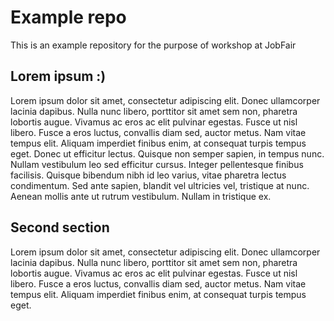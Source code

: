 # Example repo

This is an example repository for the purpose of workshop at JobFair

## Lorem ipsum :)

Lorem ipsum dolor sit amet, consectetur adipiscing elit. Donec ullamcorper lacinia dapibus. Nulla nunc libero, porttitor sit amet sem non, pharetra lobortis augue. Vivamus ac eros ac elit pulvinar egestas. Fusce ut nisl libero. Fusce a eros luctus, convallis diam sed, auctor metus. Nam vitae tempus elit. Aliquam imperdiet finibus enim, at consequat turpis tempus eget. Donec ut efficitur lectus. Quisque non semper sapien, in tempus nunc. Nullam vestibulum leo sed efficitur cursus. Integer pellentesque finibus facilisis. Quisque bibendum nibh id leo varius, vitae pharetra lectus condimentum. Sed ante sapien, blandit vel ultricies vel, tristique at nunc. Aenean mollis ante ut rutrum vestibulum. Nullam in tristique ex.

## Second section

Lorem ipsum dolor sit amet, consectetur adipiscing elit. Donec ullamcorper lacinia dapibus. Nulla nunc libero, porttitor sit amet sem non, pharetra lobortis augue. Vivamus ac eros ac elit pulvinar egestas. Fusce ut nisl libero. Fusce a eros luctus, convallis diam sed, auctor metus. Nam vitae tempus elit. Aliquam imperdiet finibus enim, at consequat turpis tempus eget.

